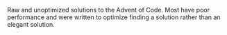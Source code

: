 Raw and unoptimized solutions to the Advent of Code. Most have poor performance and were written to optimize finding a solution rather than an elegant solution.
